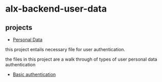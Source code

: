 # alx-backend-user-data

## projects

- [Personal Data](./0x00-personal_data/)

this project entails necessary file for user authentication.

the files in this project are a walk through of types of user personal data authentication

- [Basic authentication](./0x01-Basic_authentication/)

